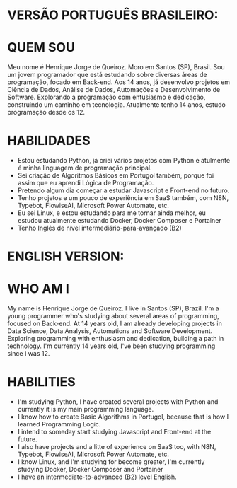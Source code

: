 # VERSÃO PORTUGUÊS BRASILEIRO:
# QUEM SOU
Meu nome é Henrique Jorge de Queiroz. Moro em Santos (SP), Brasil. Sou um jovem programador que está estudando sobre diversas áreas de programação, focado em Back-end. Aos 14 anos, já desenvolvo projetos em Ciência de Dados,
Análise de Dados, Automações e Desenvolvimento de Software. Explorando a programação com entusiasmo e dedicação, construindo um caminho em tecnologia.
Atualmente tenho 14 anos, estudo programação desde os 12.
# HABILIDADES
- Estou estudando Python, já criei vários projetos com Python e atulmente é minha linguagem de programação principal.
- Sei criação de Algoritmos Básicos em Portugol também, porque foi assim que eu aprendi Lógica de Programação.
- Pretendo algum dia começar a estudar Javascript e Front-end no futuro.
- Tenho projetos e um pouco de experiência em SaaS também, com N8N, Typebot, FlowiseAI, Microsoft Power Automate, etc.
- Eu sei Linux, e estou estudando para me tornar ainda melhor, eu estudou atualmente estudando Docker, Docker Composer e Portainer
- Tenho Inglês de nível intermediário-para-avançado (B2)
# ENGLISH VERSION:
# WHO AM I
My name is Henrique Jorge de Queiroz. I live in Santos (SP), Brazil. I'm a young programmer who's studying about several areas of programming, focused on Back-end. At 14 years old, I am already developing projects in Data Science, 
Data Analysis, Automations and Software Development. Exploring programming with enthusiasm and dedication, building a path in technology.
I'm currently 14 years old, I've been studying programming since I was 12.
# HABILITIES
- I'm studying Python, I have created several projects with Python and currently it is my main programming language.
- I know how to create Basic Algorithms in Portugol, because that is how I learned Programming Logic. 
- I intend to someday start studying Javascript and Front-end at the future.
- I also have projects and a litte of experience on SaaS too, with N8N, Typebot, FlowiseAI, Microsoft Power Automate, etc.
- I know Linux, and I'm studying for become greater, I'm currently studying Docker, Docker Composer and Portainer
- I have an intermediate-to-advanced (B2) level English.
